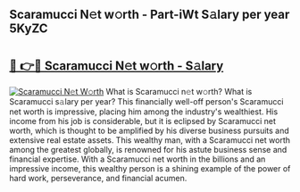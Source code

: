 ## Scaramucci N𝚎t w𝚘rth - Part-iWt S𝚊lary per year 5KyZC

# <h2><a href="http://gc3lxj.nevu.top/?p=Scaramucci">🔗 👉🔴 Scaramucci N𝚎t w𝚘rth - S𝚊lary</a></h2>

[![Scaramucci N𝚎t W𝚘rth](https://i.imgur.com/Oavwk0R.jpeg)](http://gc3lxj.nevu.top/?p=Scaramucci)
What is Scaramucci n𝚎t w𝚘rth? What is Scaramucci s𝚊lary per year?
This financially well-off person's Scaramucci net worth is impressive, placing him among the industry's wealthiest. His income from his job is considerable, but it is eclipsed by Scaramucci net worth, which is thought to be amplified by his diverse business pursuits and extensive real estate assets. This wealthy man, with a Scaramucci net worth among the greatest globally, is renowned for his astute business sense and financial expertise. With a Scaramucci net worth in the billions and an impressive income, this wealthy person is a shining example of the power of hard work, perseverance, and financial acumen.
